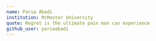 ```yaml
---
name: Parsa Abadi
institution: McMaster University
quote: Regret is the ultimate pain man can experience
github_user: parsaabadi
---
```

